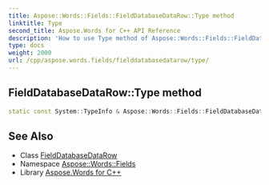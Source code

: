 ```yaml
---
title: Aspose::Words::Fields::FieldDatabaseDataRow::Type method
linktitle: Type
second_title: Aspose.Words for C++ API Reference
description: 'How to use Type method of Aspose::Words::Fields::FieldDatabaseDataRow class in C++.'
type: docs
weight: 2000
url: /cpp/aspose.words.fields/fielddatabasedatarow/type/
---
```

## FieldDatabaseDataRow::Type method




```cpp
static const System::TypeInfo & Aspose::Words::Fields::FieldDatabaseDataRow::Type()
```

## See Also

* Class [FieldDatabaseDataRow](../)
* Namespace [Aspose::Words::Fields](../../)
* Library [Aspose.Words for C++](../../../)
